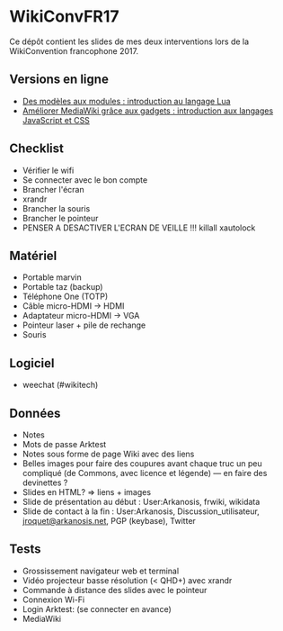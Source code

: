 # WikiConvFR17

Ce dépôt contient les slides de mes deux interventions lors de la WikiConvention francophone 2017.

## Versions en ligne

* [Des modèles aux modules : introduction au langage Lua](https://arkanosis.fr/wikipedia/WikiConvFR17/Des%20mod%c3%a8les%20aux%20modules%20:%20introduction%20au%20langage%20Lua/Slides.html)
* [Améliorer MediaWiki grâce aux gadgets : introduction aux langages JavaScript et CSS](https://arkanosis.fr/wikipedia/WikiConvFR17/Am%c3%a9liorer%20MediaWiki%20gr%c3%a2ce%20aux%20gadgets%20:%20introduction%20aux%20langages%20JavaScript%20et%20CSS/Slides.html)

## Checklist
- Vérifier le wifi
- Se connecter avec le bon compte
- Brancher l'écran
- xrandr
- Brancher la souris
- Brancher le pointeur
- PENSER A DESACTIVER L'ECRAN DE VEILLE !!! killall xautolock

## Matériel
* Portable marvin
* Portable taz (backup)
* Téléphone One (TOTP)
* Câble micro-HDMI → HDMI
* Adaptateur micro-HDMI → VGA
* Pointeur laser + pile de rechange
* Souris

## Logiciel
* weechat (#wikitech)

## Données
* Notes
* Mots de passe Arktest
* Notes sous forme de page Wiki avec des liens
* Belles images pour faire des coupures avant chaque truc un peu compliqué (de Commons, avec licence et légende) — en faire des devinettes ?
* Slides en HTML? ⇒ liens + images
* Slide de présentation au début : User:Arkanosis, frwiki, wikidata
* Slide de contact à la fin : User:Arkanosis, Discussion_utilisateur, jroquet@arkanosis.net, PGP (keybase), Twitter

## Tests
* Grossissement navigateur web et terminal
* Vidéo projecteur basse résolution (< QHD+) avec xrandr
* Commande à distance des slides avec le pointeur
* Connexion Wi-Fi
* Login Arktest: (se connecter en avance)
 * MediaWiki
